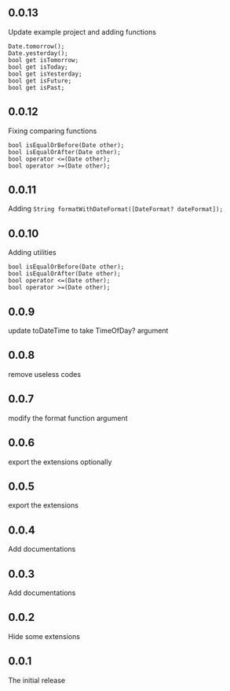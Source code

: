 ## 0.0.13
Update example project and adding functions
```
Date.tomorrow();
Date.yesterday();
bool get isTomorrow;
bool get isToday;
bool get isYesterday;
bool get isFuture;
bool get isPast;
```


## 0.0.12
Fixing comparing functions
```
bool isEqualOrBefore(Date other);
bool isEqualOrAfter(Date other);
bool operator <=(Date other);
bool operator >=(Date other);
```


## 0.0.11
Adding ``String formatWithDateFormat([DateFormat? dateFormat]);``


## 0.0.10
Adding utilities
```
bool isEqualOrBefore(Date other);
bool isEqualOrAfter(Date other);
bool operator <=(Date other);
bool operator >=(Date other);
```

## 0.0.9
update toDateTime to take TimeOfDay? argument

## 0.0.8
remove useless codes

## 0.0.7
modify the format function argument

## 0.0.6
export the extensions optionally

## 0.0.5
export the extensions

## 0.0.4
Add documentations

## 0.0.3
Add documentations

## 0.0.2
Hide some extensions

## 0.0.1
The initial release
